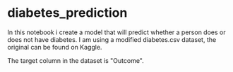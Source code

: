 # diabetes_prediction

In this notebook i create a model that will predict whether a person does or does not have diabetes. I am using a modified diabetes.csv dataset, the original can be found on Kaggle.

The target column in the dataset is "Outcome".
